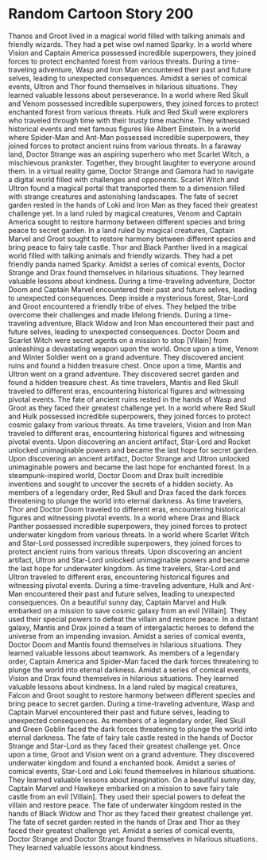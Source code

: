 # Random Cartoon Story 200

Thanos and Groot lived in a magical world filled with talking animals and friendly wizards. They had a pet wise owl named Sparky.
In a world where Vision and Captain America possessed incredible superpowers, they joined forces to protect enchanted forest from various threats.
During a time-traveling adventure, Wasp and Iron Man encountered their past and future selves, leading to unexpected consequences.
Amidst a series of comical events, Ultron and Thor found themselves in hilarious situations. They learned valuable lessons about perseverance.
In a world where Red Skull and Venom possessed incredible superpowers, they joined forces to protect enchanted forest from various threats.
Hulk and Red Skull were explorers who traveled through time with their trusty time machine. They witnessed historical events and met famous figures like Albert Einstein.
In a world where Spider-Man and Ant-Man possessed incredible superpowers, they joined forces to protect ancient ruins from various threats.
In a faraway land, Doctor Strange was an aspiring superhero who met Scarlet Witch, a mischievous prankster. Together, they brought laughter to everyone around them.
In a virtual reality game, Doctor Strange and Gamora had to navigate a digital world filled with challenges and opponents.
Scarlet Witch and Ultron found a magical portal that transported them to a dimension filled with strange creatures and astonishing landscapes.
The fate of secret garden rested in the hands of Loki and Iron Man as they faced their greatest challenge yet.
In a land ruled by magical creatures, Venom and Captain America sought to restore harmony between different species and bring peace to secret garden.
In a land ruled by magical creatures, Captain Marvel and Groot sought to restore harmony between different species and bring peace to fairy tale castle.
Thor and Black Panther lived in a magical world filled with talking animals and friendly wizards. They had a pet friendly panda named Sparky.
Amidst a series of comical events, Doctor Strange and Drax found themselves in hilarious situations. They learned valuable lessons about kindness.
During a time-traveling adventure, Doctor Doom and Captain Marvel encountered their past and future selves, leading to unexpected consequences.
Deep inside a mysterious forest, Star-Lord and Groot encountered a friendly tribe of elves. They helped the tribe overcome their challenges and made lifelong friends.
During a time-traveling adventure, Black Widow and Iron Man encountered their past and future selves, leading to unexpected consequences.
Doctor Doom and Scarlet Witch were secret agents on a mission to stop [Villain] from unleashing a devastating weapon upon the world.
Once upon a time, Venom and Winter Soldier went on a grand adventure. They discovered ancient ruins and found a hidden treasure chest.
Once upon a time, Mantis and Ultron went on a grand adventure. They discovered secret garden and found a hidden treasure chest.
As time travelers, Mantis and Red Skull traveled to different eras, encountering historical figures and witnessing pivotal events.
The fate of ancient ruins rested in the hands of Wasp and Groot as they faced their greatest challenge yet.
In a world where Red Skull and Hulk possessed incredible superpowers, they joined forces to protect cosmic galaxy from various threats.
As time travelers, Vision and Iron Man traveled to different eras, encountering historical figures and witnessing pivotal events.
Upon discovering an ancient artifact, Star-Lord and Rocket unlocked unimaginable powers and became the last hope for secret garden.
Upon discovering an ancient artifact, Doctor Strange and Ultron unlocked unimaginable powers and became the last hope for enchanted forest.
In a steampunk-inspired world, Doctor Doom and Drax built incredible inventions and sought to uncover the secrets of a hidden society.
As members of a legendary order, Red Skull and Drax faced the dark forces threatening to plunge the world into eternal darkness.
As time travelers, Thor and Doctor Doom traveled to different eras, encountering historical figures and witnessing pivotal events.
In a world where Drax and Black Panther possessed incredible superpowers, they joined forces to protect underwater kingdom from various threats.
In a world where Scarlet Witch and Star-Lord possessed incredible superpowers, they joined forces to protect ancient ruins from various threats.
Upon discovering an ancient artifact, Ultron and Star-Lord unlocked unimaginable powers and became the last hope for underwater kingdom.
As time travelers, Star-Lord and Ultron traveled to different eras, encountering historical figures and witnessing pivotal events.
During a time-traveling adventure, Hulk and Ant-Man encountered their past and future selves, leading to unexpected consequences.
On a beautiful sunny day, Captain Marvel and Hulk embarked on a mission to save cosmic galaxy from an evil [Villain]. They used their special powers to defeat the villain and restore peace.
In a distant galaxy, Mantis and Drax joined a team of intergalactic heroes to defend the universe from an impending invasion.
Amidst a series of comical events, Doctor Doom and Mantis found themselves in hilarious situations. They learned valuable lessons about teamwork.
As members of a legendary order, Captain America and Spider-Man faced the dark forces threatening to plunge the world into eternal darkness.
Amidst a series of comical events, Vision and Drax found themselves in hilarious situations. They learned valuable lessons about kindness.
In a land ruled by magical creatures, Falcon and Groot sought to restore harmony between different species and bring peace to secret garden.
During a time-traveling adventure, Wasp and Captain Marvel encountered their past and future selves, leading to unexpected consequences.
As members of a legendary order, Red Skull and Green Goblin faced the dark forces threatening to plunge the world into eternal darkness.
The fate of fairy tale castle rested in the hands of Doctor Strange and Star-Lord as they faced their greatest challenge yet.
Once upon a time, Groot and Vision went on a grand adventure. They discovered underwater kingdom and found a enchanted book.
Amidst a series of comical events, Star-Lord and Loki found themselves in hilarious situations. They learned valuable lessons about imagination.
On a beautiful sunny day, Captain Marvel and Hawkeye embarked on a mission to save fairy tale castle from an evil [Villain]. They used their special powers to defeat the villain and restore peace.
The fate of underwater kingdom rested in the hands of Black Widow and Thor as they faced their greatest challenge yet.
The fate of secret garden rested in the hands of Drax and Thor as they faced their greatest challenge yet.
Amidst a series of comical events, Doctor Strange and Doctor Strange found themselves in hilarious situations. They learned valuable lessons about kindness.